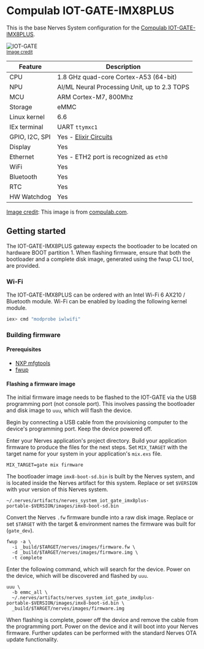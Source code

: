 # Compulab IOT-GATE-IMX8PLUS

This is the base Nerves System configuration for the
[Compulab IOT-GATE-IMX8PLUS](https://www.compulab.com/products/iot-gateways/iot-gate-imx8plus-industrial-arm-iot-gateway).

![IOT-GATE](assets/images/iot-gate.jpg)
<br><sup>[Image credit](#compulab)</sup>

| Feature        | Description                                                 |
| -------------- | ----------------------------------------------------------- |
| CPU            | 1.8 GHz quad-core Cortex-A53 (64-bit)                       |
| NPU            | AI/ML Neural Processing Unit, up to 2.3 TOPS                |
| MCU            | ARM Cortex-M7, 800Mhz                                       |
| Storage        | eMMC                                                        |
| Linux kernel   | 6.6                                                         |
| IEx terminal   | UART `ttymxc1`                                              |
| GPIO, I2C, SPI | Yes - [Elixir Circuits](https://github.com/elixir-circuits) |
| Display        | Yes                                                         |
| Ethernet       | Yes - ETH2 port is recognized as `eth0`                     |
| WiFi           | Yes                                                         |
| Bluetooth      | Yes                                                         |
| RTC            | Yes                                                         |
| HW Watchdog    | Yes                                                         |

[Image credit](#compulab): This image is from
[compulab.com](https://www.compulab.com/products/iot-gateways/iot-gate-imx8plus-industrial-arm-iot-gateway).

## Getting started

The IOT-GATE-IMX8PLUS gateway expects the bootloader to be located on hardware BOOT partition 1. When flashing firmware, ensure that both the bootloader and a complete disk image, generated using the fwup CLI tool, are provided.

### Wi-Fi

The IOT-GATE-IMX8PLUS can be ordered with an Intel Wi-Fi 6 AX210 / Bluetooth module. Wi-Fi can be enabled by loading the following kernel module.

```elixir
iex> cmd "modprobe iwlwifi"
```

### Building firmware

#### Prerequisites

- [NXP mfgtools](https://github.com/nxp-imx/mfgtools)
- [fwup](https://github.com/fwup-home/fwup)

#### Flashing a firmware image

The initial firmware image needs to be flashed to the IOT-GATE via the USB programming port (not console port). This involves passing the bootloader and disk image to `uuu`, which will flash the device.

Begin by connecting a USB cable from the provisioning computer to the device's programming port. Keep the device powered off.

Enter your Nerves application's project directory. Build your application firmware to produce the files for the next steps. Set `MIX_TARGET` with the target name for your system in your application's `mix.exs` file.

```
MIX_TARGET=gate mix firmware
```

The bootloader image `imx8-boot-sd.bin` is built by the Nerves system, and is located inside the Nerves artifact for this system. Replace or set `$VERSION` with your version of this Nerves system.

```
~/.nerves/artifacts/nerves_system_iot_gate_imx8plus-portable-$VERSION/images/imx8-boot-sd.bin
```

Convert the Nerves `.fw` firmware bundle into a raw disk image. Replace or set `$TARGET` with the target & environment names the firmware was built for (`gate_dev`).

```
fwup -a \
  -i _build/$TARGET/nerves/images/firmware.fw \
  -d _build/$TARGET/nerves/images/firmware.img \
  -t complete
```

Enter the following command, which will search for the device. Power on the device, which will be discovered and flashed by `uuu`.

```
uuu \
  -b emmc_all \
  ~/.nerves/artifacts/nerves_system_iot_gate_imx8plus-portable-$VERSION/images/imx8-boot-sd.bin \
  _build/$TARGET/nerves/images/firmware.img
```

When flashing is complete, power off the device and remove the cable from the programming port. Power on the device and it will boot into your Nerves firmware. Further updates can be performed with the standard Nerves OTA update functionality.
